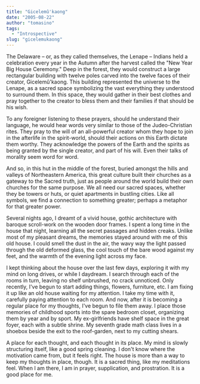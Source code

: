 ```yaml
---
title: "Gicelemû'kaong"
date: "2005-08-22"
author: "tomasino"
tags:
  - "Introspective"
slug: "gicelemukaong"
---
```


The Delaware – or, as they called themselves, the Lenape – Indians held
a celebration every year in the Autumn after the harvest called the "New
Year Big House Ceremony." Deep in the forest, they would construct a
large rectangular building with twelve poles carved into the twelve
faces of their creator, Gicelemû'kaong. This building represented the
universe to the Lenape, as a sacred space symbolizing the vast
everything they understood to surround them. In this space, they would
gather in their best clothes and pray together to the creator to bless
them and their families if that should be his wish.

To any foreigner listening to these prayers, should he understand their
language, he would hear words very similar to those of the
Judeo-Christian rites. They pray to the will of an all-powerful creator
whom they hope to join in the afterlife in the spirit-world, should
their actions on this Earth dictate them worthy. They acknowledge the
powers of the Earth and the spirits as being granted by the single
creator, and part of his will. Even their talks of morality seem word
for word.

And so, in this hut in the middle of the forest, buried amongst the
hills and valleys of Northeastern America, this great culture built
their churches as a gateway to the Sacred truth, just as people around
the world build their own churches for the same purpose. We all need our
sacred spaces, whether they be towers or huts, or quiet apartments in
bustling cities. Like all symbols, we find a connection to something
greater; perhaps a metaphor for that greater power.

Several nights ago, I dreamt of a vivid house, gothic architecture with
baroque scroll-work on the wooden door frames. I spent a long time in
the house that night, learning all the secret passages and hidden
creaks. Unlike most of my pleasant dreams, the memories stayed around
with me of this old house. I could smell the dust in the air, the wavy
way the light passed through the old deformed glass, the cool touch of
the bare wood against my feet, and the warmth of the evening light
across my face.

I kept thinking about the house over the last few days, exploring it
with my mind on long drives, or while I daydream. I search through each
of the rooms in turn, leaving no shelf unbrushed, no crack unnoticed.
Only recently, I've begun to start adding things, flowers, furniture,
etc. I am fixing it up like an old house waiting for my attention. I
take my time with it, carefully paying attention to each room. And now,
after it is becoming a regular place for my thoughts, I've begun to file
them away. I place those memories of childhood sports into the spare
bedroom closet, organizing them by year and by sport. My ex-girlfriends
have shelf space in the great foyer, each with a subtle shrine. My
seventh grade math class lives in a shoebox beside the exit to the
roof-garden, next to my cutting shears.

A place for each thought, and each thought in its place. My mind is
slowly structuring itself, like a good spring cleaning. I don't know
where the motivation came from, but it feels right. The house is more
than a way to keep my thoughts in place, though. It is a sacred thing,
like my meditations feel. When I am there, I am in prayer, supplication,
and prostration. It is a good place for me.
